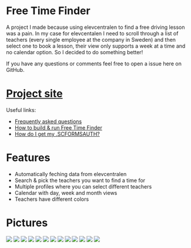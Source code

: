 # Free Time Finder
A project I made because using elevcentralen to find a free driving lesson was a pain. In my case for elevcentalen I need to scroll through a list of teachers (every single employee at the company in Sweden) and then select one to book a lesson, their view only supports a week at a time and no calendar option. So I decided to do something better!

If you have any questions or comments feel free to open a issue here on GitHub.

# [Project site](https://ftf.phma.dev)

Useful links:
- [Frequently asked questions](./guides/FAQ.md)
- [How to build & run Free Time Finder](./guides/how%20to%20run%20or%20build%20Free%20Time%20Finder.md)
- [How do I get my .SCFORMSAUTH?](./guides/how%20to%20get%20SCFORMSAUTH.md)

# Features
- Automatically feching data from elevcentralen
- Search & pick the teachers you want to find a time for
- Multiple profiles where you can select different teachers
- Calendar with day, week and month views
- Teachers have different colors

# Pictures
![](./guides/images/showcase/1.png)
![](./guides/images/showcase/2.png)
![](./guides/images/showcase/3.png)
![](./guides/images/showcase/4.png)
![](./guides/images/showcase/5.png)
![](./guides/images/showcase/6.png)
![](./guides/images/showcase/7.png)
![](./guides/images/showcase/8.png)
![](./guides/images/showcase/9.png)
![](./guides/images/showcase/10.png)
![](./guides/images/showcase/11.png)
![](./guides/images/showcase/12.png)
![](./guides/images/showcase/13.png)